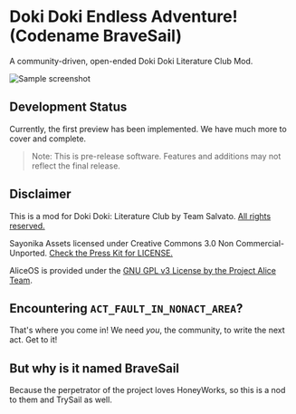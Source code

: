 # Doki Doki Endless Adventure! (Codename BraveSail)
A community-driven, open-ended Doki Doki Literature Club Mod.

![Sample screenshot](https://media.discordapp.net/attachments/474123291079081986/493820633810206730/screenshot0001_9-24-2018.png)

## Development Status
Currently, the first preview has been implemented. We have much more to cover and complete.

> Note: This is pre-release software. Features and additions may not reflect the final release.

## Disclaimer
This is a mod for Doki Doki: Literature Club by Team Salvato. [All rights reserved.](IPGuidelines.md)

Sayonika Assets licensed under Creative Commons 3.0 Non Commercial-Unported. [Check the Press Kit for LICENSE.](https://github.com/Sayo-nika/Press/blob/master/LICENSE)

AliceOS is provided under the [GNU GPL v3 License by the Project Alice Team](https://github.com/TheAngelReturns/aliceos/blob/master/LICENSE).

## Encountering `ACT_FAULT_IN_NONACT_AREA`?
That's where you come in! We need _you_, the community, to write the next act. Get to it!

## But why is it named BraveSail

Because the perpetrator of the project loves HoneyWorks, so this is a nod to them and TrySail as well.
